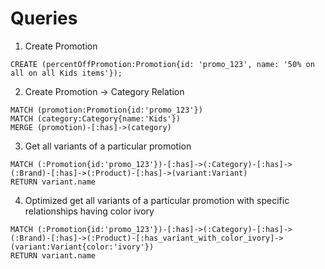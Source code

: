 # Queries

1. Create Promotion

```
CREATE (percentOffPromotion:Promotion{id: 'promo_123', name: '50% on all on all Kids items'});
```

2. Create Promotion -> Category Relation

```
MATCH (promotion:Promotion{id:'promo_123'}) 
MATCH (category:Category{name:'Kids'}) 
MERGE (promotion)-[:has]->(category)
```

3. Get all variants of a particular promotion

```
MATCH (:Promotion{id:'promo_123'})-[:has]->(:Category)-[:has]->(:Brand)-[:has]->(:Product)-[:has]->(variant:Variant) 
RETURN variant.name
```

4. Optimized get all variants of a particular promotion with specific relationships having color ivory

```
MATCH (:Promotion{id:'promo_123'})-[:has]->(:Category)-[:has]->(:Brand)-[:has]->(:Product)-[:has_variant_with_color_ivory]->(variant:Variant{color:'ivory'}) 
RETURN variant.name
```